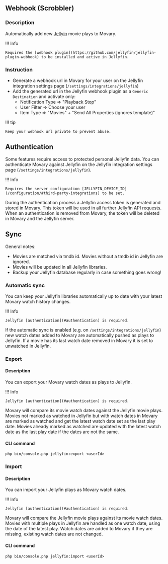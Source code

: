 ## Webhook (Scrobbler)

### Description

Automatically add new [Jellyin](https://jellyfin.org/) movie plays to Movary.

!!! Info

    Requires the [webhook plugin](https://github.com/jellyfin/jellyfin-plugin-webhook) to be installed and active in Jellyfin.

### Instruction

- Generate a webhook url in Movary for your user on the Jellyfin integration settings page (`/settings/integrations/jellyfin`)
- Add the generated url in the Jellyfin webhook plugin as a `Generic Destination` and activate only:
    - Notification Type => "Playback Stop"
    - User Filter => Choose your user
    - Item Type => "Movies" + "Send All Properties (ignores template)"

!!! tip

    Keep your webhook url private to prevent abuse.

## Authentication

Some features require access to protected personal Jellyfin data.
You can authenticate Movary against Jellyfin on the Jellyfin integration settings page (`/settings/integrations/jellyfin`).

!!! Info

    Requires the server configuration [JELLYFIN_DEVICE_ID](/configuration/#third-party-integrations) to be set.

During the authentication process a Jellyfin access token is generated and stored in Movary.
This token will be used in all further Jellyfin API requests.
When an authentication is removed from Movary, the token will be deleted in Movary and the Jellyfin server.

## Sync

General notes:

- Movies are matched via tmdb id. Movies without a tmdb id in Jellyfin are ignored.
- Movies will be updated in all Jellyfin libraries.
- Backup your Jellyfin database regularly in case something goes wrong!

### Automatic sync

You can keep your Jellyfin libraries automatically up to date with your latest Movary watch history changes.

!!! Info

    Jellyfin [authentication](#authentication) is required.  

If the automatic sync is enabled (e.g. on `/settings/integrations/jellyfin`) new watch dates added to Movary are automatically pushed as plays to Jellyfin.
If a movie has its last watch date removed in Movary it is set to unwatched in Jellyfin.

### Export

#### Description

You can export your Movary watch dates as plays to Jellyfin.

!!! Info

    Jellyfin [authentication](#authentication) is required.  

Movary will compare its movie watch dates against the Jellyfin movie plays.
Movies not marked as watched in Jellyfin but with watch dates in Movary are marked as watched and get the latest watch date set as the last play date.
Movies already marked as watched are updated with the latest watch date as the last play date if the dates are not the same.

#### CLI command

```shell
php bin/console.php jellyfin:export <userId>
```

### Import

#### Description

You can import your Jellyfin plays as Movary watch dates.

!!! Info

    Jellyfin [authentication](#authentication) is required.  

Movary will compare the Jellyfin movie plays against its movie watch dates.
Movies with multiple plays in Jellyfin are handled as one watch date, using the date of the latest play.
Watch dates are added to Movary if they are missing, existing watch dates are not changed. 

#### CLI command

```shell
php bin/console.php jellyfin:import <userId>
```

